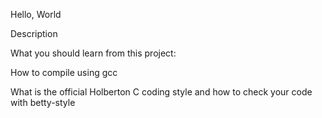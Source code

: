 Hello, World

Description

What you should learn from this project:



How to compile using gcc

What is the official Holberton C coding style and how to check your code with betty-style
